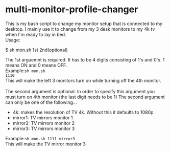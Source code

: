 # multi-monitor-profile-changer
This is my bash script to change my monitor setup that is connected to my desktop.  I mainly use it to change from my 3 desk monitors to my 4k tv when I'm ready to lay in bed.
<br>
Usage:<br>

$ sh mon.sh 1st 2nd(optional)

The 1st arguemnt is required.  It has to be 4 digits consisting of 1's and 0's.  1 means ON and 0 means OFF.<br>
Example:<code>sh mon.sh 1110</code><br>
This will make the left 3 monitors turn on while turning off the 4th monitor.
<br><br>
The second argument is optional.  In order to specify this argument you must turn on 4th monitor (the last digit needs to be 1) The second argument can only be one of the following...<br>
<ul>
  <li>4k: makes the resolution of TV 4k.  Without this it defaults to 1080p</li>
  <li>mirror1: TV mirrors monitor 1</li>
  <li>mirror2: TV mirrors monitor 2</li>
  <li>mirror3: TV mirrors monitor 3</li>
</ul>
Example:<code>sh mon.sh 1111 mirror3</code><br>
This will make the TV mirror monitor 3
